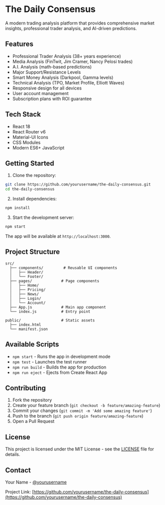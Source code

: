 # The Daily Consensus

A modern trading analysis platform that provides comprehensive market insights, professional trader analysis, and AI-driven predictions.

## Features

- Professional Trader Analysis (38+ years experience)
- Media Analysis (FinTwit, Jim Cramer, Nancy Pelosi trades)
- A.I. Analysis (math-based predictions)
- Major Support/Resistance Levels
- Smart Money Analysis (Darkpool, Gamma levels)
- Technical Analysis (TPO, Market Profile, Elliott Waves)
- Responsive design for all devices
- User account management
- Subscription plans with ROI guarantee

## Tech Stack

- React 18
- React Router v6
- Material-UI Icons
- CSS Modules
- Modern ES6+ JavaScript

## Getting Started

1. Clone the repository:
```bash
git clone https://github.com/yourusername/the-daily-consensus.git
cd the-daily-consensus
```

2. Install dependencies:
```bash
npm install
```

3. Start the development server:
```bash
npm start
```

The app will be available at `http://localhost:3000`.

## Project Structure

```
src/
  ├── components/         # Reusable UI components
  │   ├── Header/
  │   └── Footer/
  ├── pages/             # Page components
  │   ├── Home/
  │   ├── Pricing/
  │   ├── News/
  │   ├── Login/
  │   └── Account/
  ├── App.js             # Main app component
  └── index.js           # Entry point

public/                  # Static assets
  ├── index.html
  └── manifest.json
```

## Available Scripts

- `npm start` - Runs the app in development mode
- `npm test` - Launches the test runner
- `npm run build` - Builds the app for production
- `npm run eject` - Ejects from Create React App

## Contributing

1. Fork the repository
2. Create your feature branch (`git checkout -b feature/amazing-feature`)
3. Commit your changes (`git commit -m 'Add some amazing feature'`)
4. Push to the branch (`git push origin feature/amazing-feature`)
5. Open a Pull Request

## License

This project is licensed under the MIT License - see the [LICENSE](LICENSE) file for details.

## Contact

Your Name - [@yourusername](https://twitter.com/yourusername)

Project Link: [https://github.com/yourusername/the-daily-consensus](https://github.com/yourusername/the-daily-consensus) 